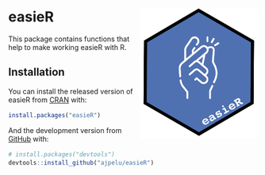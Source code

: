 
<!-- README.md is generated from README.Rmd. Please edit that file -->

# easieR <img src="man/figures/logo.png" align="right" width="240"/>

<!-- badges: start -->
<!-- badges: end -->

This package contains functions that help to make working easieR with R.

## Installation

You can install the released version of easieR from
[CRAN](https://CRAN.R-project.org) with:

``` r
install.packages("easieR")
```

And the development version from [GitHub](https://github.com/) with:

``` r
# install.packages("devtools")
devtools::install_github("ajpelu/easieR")
```
